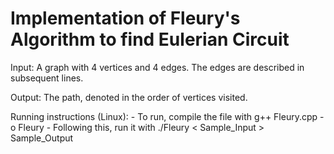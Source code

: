 # Implementation of Fleury's Algorithm to find Eulerian Circuit

Input:
    A graph with 4 vertices and 4 edges.
    The edges are described in subsequent lines.

Output:
    The path, denoted in the order of vertices visited.


Running instructions (Linux):
    - To run, compile the file with g++ Fleury.cpp -o Fleury
    - Following this, run it with ./Fleury < Sample_Input > Sample_Output
